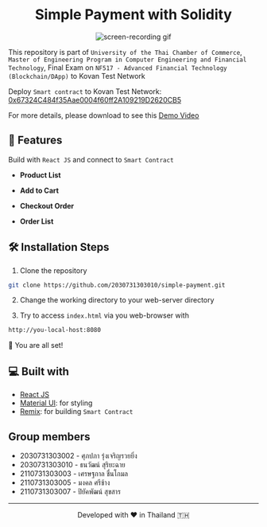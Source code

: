 <h1 align="center">
  Simple Payment with Solidity
</h1>

<p align="center"><img src="./docs/screen-recording.gif" alt="screen-recording gif" /></p>

This repository is part of `University of the Thai Chamber of Commerce`, `Master of Engineering Program in Computer Engineering and Financial Technology`, Final Exam on `NF517 - Advanced Financial Technology (Blockchain/DApp)`
to Kovan Test Network

Deploy `Smart contract` to Kovan Test Network: [0x67324C484f35Aae0004f60ff2A109219D2620CB5](https://kovan.etherscan.io/address/0x67324c484f35aae0004f60ff2a109219d2620cb5)

For more details, please download to see this [Demo Video](https://github.com/2030731303010/simple-payment/blob/d4dd2f967f2701bef0dd6dcbed1b455cbaf9a03f/docs/video-recording.mp4)

## 🧐 Features

Build with `React JS` and connect to `Smart Contract` 

- **Product List**

- **Add to Cart**

- **Checkout Order**

- **Order List**

## 🛠️ Installation Steps

1. Clone the repository

```bash
git clone https://github.com/2030731303010/simple-payment.git
```

2. Change the working directory to your web-server directory

3. Try to access `index.html` via you web-browser with

```bash
http://you-local-host:8080
```

🌟 You are all set!

## 💻 Built with
- [React JS](https://reactjs.org/)
- [Material UI](https://material-ui.com/): for styling
- [Remix](https://remix.ethereum.org/): for building `Smart Contract`


##  Group members

- 2030731303002 - ศุภปภา รุ่งเจริญรวยยิ่ง
- 2030731303010 - ธนวัฒน์ สุริยะฉาย
- 2110731303003 - เศรษฐกาล ชื่นโกมล
- 2110731303005 - มงคล ศรีช้าง
- 2110731303007 - ปิยัคพัฒน์ สุขสาร

<hr>
<p align="center">
Developed with ❤️ in Thailand 🇹🇭 
</p>